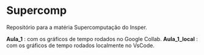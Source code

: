 # Supercomp
Repositório para a matéria Supercomputação do Insper.

**Aula_1** : com os gráficos de tempo rodados no Google Collab.
**Aula_1_local** : com os gráficos de tempo rodados localmente no VsCode.
